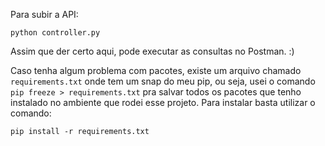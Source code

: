 
Para subir a API:
``` shell
python controller.py
```

Assim que der certo aqui, pode executar as consultas no Postman. :)


Caso tenha algum problema com pacotes, existe um arquivo chamado `requirements.txt` onde tem um snap do meu pip, ou seja, usei o comando `pip freeze > requirements.txt` pra salvar todos os pacotes que tenho instalado no ambiente que rodei esse projeto. Para instalar basta utilizar o comando:
```
pip install -r requirements.txt
```

